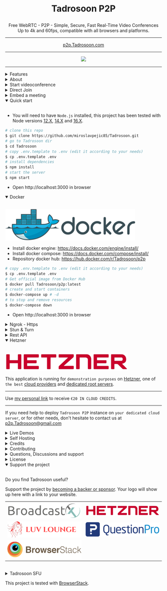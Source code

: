 # <p align="center">Tadrosoon P2P</p>

<p align="center">Free WebRTC - P2P - Simple, Secure, Fast Real-Time Video Conferences Up to 4k and 60fps, compatible with all browsers and platforms.</p>

<hr />

<p align="center">
    <a href="https://p2p.Tadrosoon.com">p2p.Tadrosoon.com</a>
</p>

<hr />

<p align="center">
    <a href="https://p2p.Tadrosoon.com"><img src="public/images/Tadrosoon-header.gif"></a>
</p>

<hr />

<details>
<summary>Features</summary>

<br/>

-   Is `100% Free` - `Open Source` - `Self Hosted` and [PWA](https://en.wikipedia.org/wiki/Progressive_web_application)!
-   No download, plug-in, or login required, entirely browser-based
-   Unlimited number of conference rooms without call time limitation
-   Translated in 133 languages
-   Possibility to Password protect the Room for the meeting
-   Desktop and Mobile compatible
-   Optimized Room URL Sharing (share it to your participants, wait for them to join)
-   Webcam Streaming (Front - Rear for mobile)
-   Audio Streaming crystal clear with detect speaking and volume indicator
-   Screen Sharing to present documents, slides, and more...
-   File Sharing (with drag-and-drop), share any files to your participants in the room
-   Select Audio Input - Output && Video source
-   Ability to set video quality up to 4K and 60 FPS
-   Recording your Screen, Audio and Video
-   Snapshot the video frame and save it as image png
-   Chat with Emoji Picker to show you feeling, private messages, Markdown support, possibility to Save the conversations, and many more
-   Speech recognition to send the speeches
-   Advance collaborative whiteboard for the teachers
-   Share any YT Embed video, video mp4, webm, ogg and audio mp3 in real-time
-   Full-Screen Mode on mouse click on the Video element
-   Possibility to Change UI Themes
-   Right-click on the Video elements for more options
-   Direct `peer-to-peer` connection ensures the lowest latency thanks to `WebRTC`
-   Supports [REST API](app/api/README.md) (Application Programming Interface)
-   [Slack](https://api.slack.com/apps/) API integration
-   [Sentry](https://sentry.io/) error reporting

</details>

<details>
<summary>About</summary>

-   [Presentation](https://www.canva.com/design/DAE693uLOIU/view)

-   [Video](https://www.youtube.com/watch?v=_IVn2aINYww)

</details>

<details>
<summary>Start videoconference</summary>

<br/>

-   `Open` https://p2p.Tadrosoon.com/newcall or
-   https://Tadrosoon.up.railway.app/newcall or
-   https://Tadrosoon.herokuapp.com/newcall
-   `Pick` your Room name and Join
-   `Allow` using the camera and microphone
-   `Share` the Room URL and Wait for someone to join for the video conference

</details>

<details>
<summary>Direct Join</summary>

<br/>

-   You can `join` directly to `room` by going to:
-   https://p2p.Tadrosoon.com/join?room=test&name=Tadrosoon&audio=0&video=0&screen=0&notify=0
-   https://Tadrosoon.up.railway.app/join?room=test&name=Tadrosoon&audio=0&video=0&screen=0&notify=0
-   https://Tadrosoon.herokuapp.com/join?room=test&name=Tadrosoon&audio=0&video=0&screen=0&notify=0

    | Params | Type    | Description     |
    | ------ | ------- | --------------- |
    | room   | string  | room Id         |
    | name   | string  | user name       |
    | audio  | boolean | audio stream    |
    | video  | boolean | video stream    |
    | screen | boolean | screen stream   |
    | notify | boolean | welcome message |

</details>

<details>
<summary>Embed a meeting</summary>

<br/>

Embedding a meeting into a service or app using an iframe.

```html
<iframe
    allow="camera; microphone; display-capture; fullscreen; clipboard-read; clipboard-write; autoplay"
    src="https://p2p.Tadrosoon.com/newcall"
    style="height: 100%; width: 100%; border: 0px;"
></iframe>
```

</details>

<details open>
<summary>Quick start</summary>

<br/>

-   You will need to have `Node.js` installed, this project has been tested with Node versions [12.X](https://nodejs.org/en/blog/release/v12.22.1/), [14.X](https://nodejs.org/en/blog/release/v14.17.5/) and [16.X](https://nodejs.org/en/blog/release/v16.15.0/).

```bash
# clone this repo
$ git clone https://github.com/miroslavpejic85/Tadrosoon.git
# go to Tadrosoon dir
$ cd Tadrosoon
# copy .env.template to .env (edit it according to your needs)
$ cp .env.template .env
# install dependencies
$ npm install
# start the server
$ npm start
```

-   Open http://localhost:3000 in browser

</details>

<details open>
<summary>Docker</summary>

<br/>

![docker](public/images/docker.png)

-   Install docker engine: https://docs.docker.com/engine/install/
-   Install docker compose: https://docs.docker.com/compose/install/
-   Repository docker hub: https://hub.docker.com/r/Tadrosoon/p2p

```bash
# copy .env.template to .env (edit it according to your needs)
$ cp .env.template .env
# Get official image from Docker Hub
$ docker pull Tadrosoon/p2p:latest
# create and start containers
$ docker-compose up # -d
# to stop and remove resources
$ docker-compose down
```

-   Open http://localhost:3000 in browser

</details>

<details>
<summary>Ngrok - Https</summary>

<br/>

You can start videoconferencing directly from your Local PC, and be reachable from any device outside your network, simply by reading [these documentation](docs/ngrok.md), or expose it directly on [HTTPS](app/ssl/README.md)

</details>

<details>
<summary>Stun & Turn</summary>

<br/>

You can [Check here](https://p2p.Tadrosoon.com/test), if you are full covered by the Tadrosoon default IceServers ([Stun](https://en.wikipedia.org/wiki/STUN) & [Turn](https://en.wikipedia.org/wiki/TURN)).

If not, you can change it in the `.env` file and test it by the URL eg:

```html
https://p2p.Tadrosoon.com//test?iceServers=[{"urls":"stun:stun.l.google.com:19302"},{"urls":"turn:openrelay.metered.ca:443","username":"openrelayproject","credential":"openrelayproject"}]
```

</details>

<details>
<summary>Rest API</summary>

<br/>

```bash
# The response will give you a entrypoint / Room URL for your meeting, where authorization: API_KEY_SECRET.
$ curl -X POST "http://localhost:3000/api/v1/meeting" -H "authorization: Tadrosoon_default_secret" -H "Content-Type: application/json"
$ curl -X POST "https://p2p.Tadrosoon.com/api/v1/meeting" -H "authorization: Tadrosoon_default_secret" -H "Content-Type: application/json"
$ curl -X POST "https://Tadrosoon.up.railway.app/api/v1/meeting" -H "authorization: Tadrosoon_default_secret" -H "Content-Type: application/json"
$ curl -X POST "https://Tadrosoon.herokuapp.com/api/v1/meeting" -H "authorization: Tadrosoon_default_secret" -H "Content-Type: application/json"
```

## API Documentation

The API documentation uses [swagger](https://swagger.io/) at http://localhost:3000/api/v1/docs. Or check it out on [live](https://p2p.Tadrosoon.com/api/v1/docs) & [heroku](https://Tadrosoon.herokuapp.com/api/v1/docs).

</details>

<details open>
<summary>Hetzner</summary>

<br/>

[![Hetzner](public/sponsors/Hetzner.png)](https://hetzner.cloud/?ref=XdRifCzCK3bn)

This application is running for `demonstration purposes` on [Hetzner](https://www.hetzner.com/), one of `the best` [cloud providers](https://www.hetzner.com/cloud) and [dedicated root servers](https://www.hetzner.com/dedicated-rootserver).

---

Use [my personal link](https://hetzner.cloud/?ref=XdRifCzCK3bn) to receive `€⁠20 IN CLOUD CREDITS`.

---

If you need help to deploy `Tadrosoon P2P` instance on `your dedicated cloud server`, or for other needs, don't hesitate to contact us at p2p.Tadrosoon@gmail.com

</details>

<details>
<summary>Live Demos</summary>

<br/>

<a target="_blank" href="https://p2p.Tadrosoon.com"><img src="public/sponsors/Hetzner.png" style="width: 220px;"></a>

https://p2p.Tadrosoon.com

[![hetzner-qr](public/images/Tadrosoon-hetzner-qr.png)](https://p2p.Tadrosoon.com)

<br>

<a target="_blank" href="https://railway.app/new/template/Tadrosoon?referralCode=Tadrosoon"><img src="https://railway.app/button.svg" style="width: 220px;"></a>

https://Tadrosoon.up.railway.app

[![railway-qr](public/images/Tadrosoon-railway-qr.png)](https://Tadrosoon.up.railway.app)

<br>

<a href="https://heroku.com/deploy?template=https://github.com/miroslavpejic85/Tadrosoon"><img src="https://www.herokucdn.com/deploy/button.svg" style="width: 220px;" alt="Heroku Deploy"></a>

https://Tadrosoon.herokuapp.com

[![heroku-qr](public/images/Tadrosoon-heroku-qr.png)](https://Tadrosoon.herokuapp.com)

If you want to deploy a Tadrosoon P2P instance on your dedicated server, or for other needs, don't hesitate to contact us at p2p.Tadrosoon@gmail.com.

</details>

<details>
<summary>Self Hosting</summary>

<br/>

To `Self-Host Tadrosoon P2P` on `Your` dedicated `Server`, read [this documentation](docs/self-hosting.md).

</details>

<details>
<summary>Credits</summary>

<br/>

-   ianramzy (html [template](https://cruip.com/demos/neon/))
-   vasanthv (webrtc-logic)
-   fabric.js (whiteboard)

</details>

<details>
<summary>Contributing</summary>

<br/>

-   Contributions are welcome and greatly appreciated!
-   Just run before `npm run lint`

</details>

<details>
<summary>Questions, Discussions and support</summary>

<br/>

-   For questions, discussions, help & support, join with us on [Discord](https://discord.gg/rgGYfeYW3N)

</details>

<details>
<summary>License</summary>

<br/>

[![AGPLv3](public/images/AGPLv3.png)](LICENSE)

Tadrosoon is free and can be modified and forked. But the conditions of the AGPLv3 (GNU Affero General Public License v3.0) need to be respected. In particular modifications need to be free as well and made available to the public. Get a quick overview of the license at [Choose an open source license](https://choosealicense.com/licenses/agpl-3.0/).

For a Tadrosoon license under conditions other than AGPLv3, please contact us at license.Tadrosoon@gmail.com or [purchase directly from CodeCanyon](https://codecanyon.net/item/Tadrosoon-p2p-webrtc-realtime-video-conferences/38376661).

</details>

<details open>
<summary>Support the project</summary>

<br/>

Do you find Tadrosoon useful?

Support the project by [becoming a backer or sponsor](https://github.com/sponsors/miroslavpejic85). Your logo will show up here with a link to your website.

|                                                                                   |                                                                                    |
| --------------------------------------------------------------------------------- | ---------------------------------------------------------------------------------- |
| [![BroadcastX](public/sponsors/BroadcastX.png)](https://broadcastx.de/)           | [![Hetzner](public/sponsors/Hetzner.png)](https://hetzner.cloud/?ref=XdRifCzCK3bn) |
| [![LuvLounge](public/sponsors/LuvLounge.png)](https://luvlounge.ca)               | [![QuestionPro](public/sponsors/QuestionPro.png)](https://www.questionpro.com)     |
| [![BrowserStack](public/sponsors/BrowserStack.png)](https://www.browserstack.com) |                                                                                    |

</details>

<br>

<details>
<summary>Tadrosoon SFU</summary>

<br/>

Try also [Tadrosoon SFU](https://github.com/miroslavpejic85/Tadrosoonsfu), the difference between the two projects you can found [here](https://github.com/miroslavpejic85/Tadrosoonsfu/issues/14#issuecomment-932701999).

</details>

This project is tested with [BrowserStack](https://www.browserstack.com).
